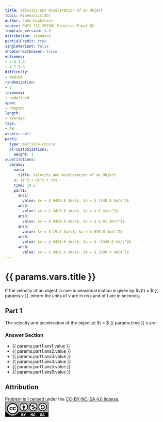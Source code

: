 ```yaml
---
title: Velocity and Acceleration of an Object
topic: Kinematics(1D)
author: John Hopkinson
source: PHYS 112 2019W1 Practice Final Q2
template_version: 1.3
attribution: standard
partialCredit: true
singleVariant: false
showCorrectAnswer: false
outcomes:
- 4.6.3.0
- 4.7.3.0
difficulty:
- medium
randomization:
- 2
taxonomy:
- undefined
span:
- chapter
length:
- average
tags:
- PW
assets: null
part1:
  type: multiple-choice
  pl-customizations:
    weight: 1
substitutions:
  params:
    vars:
      title: Velocity and Acceleration of an Object
    v: $t^3 + 6t^2 + 7t$
    time: 19.2
    part1:
      ans1:
        value: $v = $ 9420.0 $m/s$, $a = $ 1340.0 $m/s^2$
      ans2:
        value: $v = $ 9420.0 $m/s$, $a = $ 0 $m/s^2$
      ans3:
        value: $v = $ 9420.0 $m/s$, $a = $ 9.81 $m/s^2$
      ans4:
        value: $v = $ 19.2 $m/s$, $a = $ 670.0 $m/s^2$
      ans5:
        value: $v = $ 9420.0 $m/s$, $a = $ -1340.0 $m/s^2$
      ans6:
        value: $v = $ 9420.0 $m/s$, $a = $ 2680.0 $m/s^2$
---
```

# {{ params.vars.title }}
If the velocity of an object in one-dimensional motion is given by $v(t) = $ {{ params.v }}, where the units of $v$ are in $m/s$ and of $t$ are in seconds,

## Part 1

The velocity and acceleration of the object at $t = $ {{ params.time }} $s$ are:

### Answer Section

- {{ params.part1.ans1.value }}
- {{ params.part1.ans2.value }}
- {{ params.part1.ans3.value }}
- {{ params.part1.ans4.value }}
- {{ params.part1.ans5.value }}
- {{ params.part1.ans6.value }}

## Attribution

Problem is licensed under the [CC-BY-NC-SA 4.0 license](https://creativecommons.org/licenses/by-nc-sa/4.0/).<br> ![The Creative Commons 4.0 license requiring attribution-BY, non-commercial-NC, and share-alike-SA license.](https://raw.githubusercontent.com/firasm/bits/master/by-nc-sa.png)